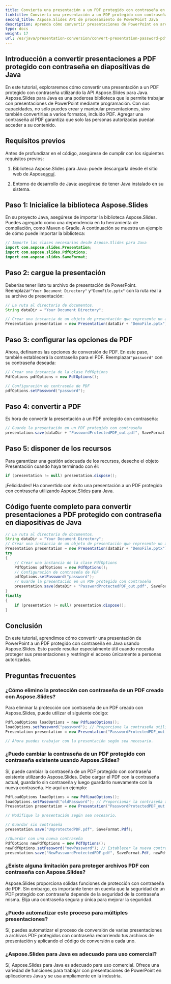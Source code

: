 ```yaml
---
title: Convierta una presentación a un PDF protegido con contraseña en diapositivas de Java
linktitle: Convierta una presentación a un PDF protegido con contraseña en diapositivas de Java
second_title: Aspose.Slides API de procesamiento de PowerPoint Java
description: Aprenda cómo convertir presentaciones de PowerPoint en archivos PDF seguros y protegidos con contraseña en Java usando Aspose.Slides. Mejorar la seguridad de los documentos.
type: docs
weight: 17
url: /es/java/presentation-conversion/convert-presentation-password-pdf-java-slides/
---
```


## Introducción a convertir presentaciones a PDF protegido con contraseña en diapositivas de Java

En este tutorial, exploraremos cómo convertir una presentación a un PDF protegido con contraseña utilizando la API Aspose.Slides para Java. Aspose.Slides para Java es una poderosa biblioteca que le permite trabajar con presentaciones de PowerPoint mediante programación. Con sus capacidades, no sólo puedes crear y manipular presentaciones, sino también convertirlas a varios formatos, incluido PDF. Agregar una contraseña al PDF garantiza que solo las personas autorizadas puedan acceder a su contenido.

## Requisitos previos

Antes de profundizar en el código, asegúrese de cumplir con los siguientes requisitos previos:

1.  Biblioteca Aspose.Slides para Java: puede descargarla desde el sitio web de Aspose[aquí](https://releases.aspose.com/slides/java/).

2. Entorno de desarrollo de Java: asegúrese de tener Java instalado en su sistema.

## Paso 1: Inicialice la biblioteca Aspose.Slides

En su proyecto Java, asegúrese de importar la biblioteca Aspose.Slides. Puedes agregarlo como una dependencia en tu herramienta de compilación, como Maven o Gradle. A continuación se muestra un ejemplo de cómo puede importar la biblioteca:

```java
// Importe las clases necesarias desde Aspose.Slides para Java
import com.aspose.slides.Presentation;
import com.aspose.slides.PdfOptions;
import com.aspose.slides.SaveFormat;
```

## Paso 2: cargue la presentación

 Deberías tener listo tu archivo de presentación de PowerPoint. Reemplazar`"Your Document Directory"` y`"DemoFile.pptx"` con la ruta real a su archivo de presentación:

```java
// La ruta al directorio de documentos.
String dataDir = "Your Document Directory";

// Crear una instancia de un objeto de presentación que represente un archivo de presentación
Presentation presentation = new Presentation(dataDir + "DemoFile.pptx");
```

## Paso 3: configurar las opciones de PDF

 Ahora, definamos las opciones de conversión de PDF. En este paso, también establecerá la contraseña para el PDF. Reemplazar`"password"` con su contraseña deseada:

```java
// Crear una instancia de la clase PdfOptions
PdfOptions pdfOptions = new PdfOptions();

// Configuración de contraseña de PDF
pdfOptions.setPassword("password");
```

## Paso 4: convertir a PDF

Es hora de convertir la presentación a un PDF protegido con contraseña:

```java
// Guarde la presentación en un PDF protegido con contraseña
presentation.save(dataDir + "PasswordProtectedPDF_out.pdf", SaveFormat.Pdf, pdfOptions);
```

## Paso 5: disponer de los recursos

Para garantizar una gestión adecuada de los recursos, deseche el objeto Presentación cuando haya terminado con él:

```java
if (presentation != null) presentation.dispose();
```

¡Felicidades! Ha convertido con éxito una presentación a un PDF protegido con contraseña utilizando Aspose.Slides para Java.


## Código fuente completo para convertir presentaciones a PDF protegido con contraseña en diapositivas de Java

```java
// La ruta al directorio de documentos.
String dataDir = "Your Document Directory";
// Crear una instancia de un objeto de presentación que represente un archivo de presentación
Presentation presentation = new Presentation(dataDir + "DemoFile.pptx");
try
{
	// Crear una instancia de la clase PdfOptions
	PdfOptions pdfOptions = new PdfOptions();
	// Configuración de contraseña de PDF
	pdfOptions.setPassword("password");
	// Guarde la presentación en un PDF protegido con contraseña
	presentation.save(dataDir + "PasswordProtectedPDF_out.pdf", SaveFormat.Pdf, pdfOptions);
}
finally
{
	if (presentation != null) presentation.dispose();
}
```

## Conclusión

En este tutorial, aprendimos cómo convertir una presentación de PowerPoint a un PDF protegido con contraseña en Java usando Aspose.Slides. Esto puede resultar especialmente útil cuando necesita proteger sus presentaciones y restringir el acceso únicamente a personas autorizadas.

## Preguntas frecuentes

### ¿Cómo elimino la protección con contraseña de un PDF creado con Aspose.Slides?

Para eliminar la protección con contraseña de un PDF creado con Aspose.Slides, puede utilizar el siguiente código:

```java
PdfLoadOptions loadOptions = new PdfLoadOptions();
loadOptions.setPassword("password"); // Proporcione la contraseña utilizada durante la creación del PDF
Presentation presentation = new Presentation("PasswordProtectedPDF_out.pdf", loadOptions);

// Ahora puedes trabajar con la presentación según sea necesario.
```

### ¿Puedo cambiar la contraseña de un PDF protegido con contraseña existente usando Aspose.Slides?

Sí, puede cambiar la contraseña de un PDF protegido con contraseña existente utilizando Aspose.Slides. Debe cargar el PDF con la contraseña actual, guardarlo sin contraseña y luego guardarlo nuevamente con la nueva contraseña. He aquí un ejemplo:

```java
PdfLoadOptions loadOptions = new PdfLoadOptions();
loadOptions.setPassword("oldPassword"); // Proporcionar la contraseña actual
Presentation presentation = new Presentation("PasswordProtectedPDF_out.pdf", loadOptions);

// Modifique la presentación según sea necesario.

// Guardar sin contraseña
presentation.save("UnprotectedPDF.pdf", SaveFormat.Pdf);

//Guardar con una nueva contraseña
PdfOptions newPdfOptions = new PdfOptions();
newPdfOptions.setPassword("newPassword"); // Establecer la nueva contraseña
presentation.save("NewPasswordProtectedPDF.pdf", SaveFormat.Pdf, newPdfOptions);
```

### ¿Existe alguna limitación para proteger archivos PDF con contraseña con Aspose.Slides?

Aspose.Slides proporciona sólidas funciones de protección con contraseña de PDF. Sin embargo, es importante tener en cuenta que la seguridad de un PDF protegido con contraseña depende de la seguridad de la contraseña misma. Elija una contraseña segura y única para mejorar la seguridad.

### ¿Puedo automatizar este proceso para múltiples presentaciones?

Sí, puedes automatizar el proceso de conversión de varias presentaciones a archivos PDF protegidos con contraseña recorriendo tus archivos de presentación y aplicando el código de conversión a cada uno.

### ¿Aspose.Slides para Java es adecuado para uso comercial?

Sí, Aspose.Slides para Java es adecuado para uso comercial. Ofrece una variedad de funciones para trabajar con presentaciones de PowerPoint en aplicaciones Java y se usa ampliamente en la industria.